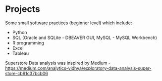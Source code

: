 # Projects
Some small software practices (beginner level) which include:
- Python
- SQL (Oracle and SQLite - DBEAVER GUI, MySQL - MySQL Workbench)
- R programming
- Excel
- Tableau

Superstore Data analysis was inspired by Medium - https://medium.com/analytics-vidhya/exploratory-data-analysis-super-store-cb91c37bcb06

